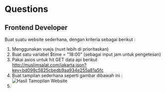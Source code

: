 # Questions

## Frontend Developer

Buat suatu website sederhana, dengan kriteria sebagai berikut :
1. Menggunakan vuejs (nuxt lebih di prioritaskan)
2. Buat satu variabel $time = "18:00" (sebagai input jam untuk pengetesan)
3. Pakai axios untuk hit GET data api berikut http://muslimsalat.com/jakarta.json?key=bd099c5825cbedb9aa934e255a81a5fc
4. Buat tampilan sederhana seperti gambar dibawah ini :
![Hasil Tamopilan Website](http://jwsdigital.com/download/images/pengingat-sholat.jpg)
5. 
